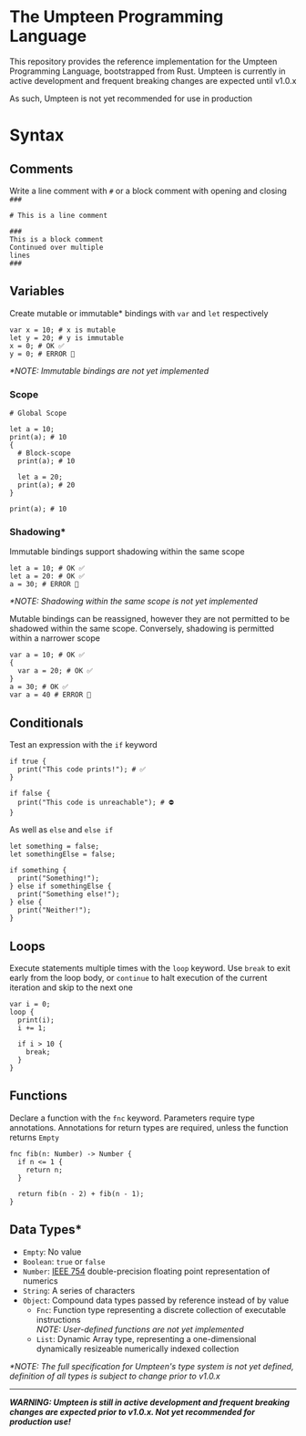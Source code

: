 # The Umpteen Programming Language

This repository provides the reference implementation for the Umpteen Programming Language, bootstrapped from Rust.
Umpteen is currently in active development and frequent breaking changes are expected until v1.0.x

As such, Umpteen is not yet recommended for use in production

# Syntax

## Comments

Write a line comment with `#` or a block comment with opening and closing `###`

```umpteen
# This is a line comment

###
This is a block comment
Continued over multiple
lines
###
```

## Variables

Create mutable or immutable\* bindings with `var` and `let` respectively

```umpteen
var x = 10; # x is mutable
let y = 20; # y is immutable
x = 0; # OK ✅
y = 0; # ERROR 🚫
```

_\*NOTE: Immutable bindings are not yet implemented_

### Scope

```umpteen
# Global Scope

let a = 10;
print(a); # 10
{
  # Block-scope
  print(a); # 10

  let a = 20;
  print(a); # 20
}

print(a); # 10
```

### Shadowing\*

Immutable bindings support shadowing within the same scope

```umpteen
let a = 10; # OK ✅
let a = 20: # OK ✅
a = 30; # ERROR 🚫
```

_\*NOTE: Shadowing within the same scope is not yet implemented_

Mutable bindings can be reassigned, however they are not permitted to be shadowed within the same scope. Conversely, shadowing is permitted within a narrower scope

```umpteen
var a = 10; # OK ✅
{
  var a = 20; # OK ✅
}
a = 30; # OK ✅
var a = 40 # ERROR 🚫

```

## Conditionals

Test an expression with the `if` keyword

```umpteen
if true {
  print("This code prints!"); # ✅
}

if false {
  print("This code is unreachable"); # ⛔
}
```

As well as `else` and `else if`

```umpteen
let something = false;
let somethingElse = false;

if something {
  print("Something!");
} else if somethingElse {
  print("Something else!");
} else {
  print("Neither!");
}
```

## Loops

Execute statements multiple times with the `loop` keyword. Use `break` to exit early from the loop body, or `continue` to halt execution of the current iteration and skip to the next one

```umpteen
var i = 0;
loop {
  print(i);
  i += 1;

  if i > 10 {
    break;
  }
}
```

## Functions

Declare a function with the `fnc` keyword. Parameters require type annotations. Annotations for return types are required, unless the function returns `Empty`

```umpteen
fnc fib(n: Number) -> Number {
  if n <= 1 {
    return n;
  }

  return fib(n - 2) + fib(n - 1);
}
```

## Data Types\*

- `Empty`: No value
- `Boolean`: `true` or `false`
- `Number`: [IEEE 754](https://en.wikipedia.org/wiki/Double-precision_floating-point_format) double-precision floating point representation of numerics
- `String`: A series of characters
- `Object`: Compound data types passed by reference instead of by value
  - `Fnc`: Function type representing a discrete collection of executable instructions  
    _NOTE: User-defined functions are not yet implemented_
  - `List`: Dynamic Array type, representing a one-dimensional dynamically resizeable numerically indexed collection

_\*NOTE: The full specification for Umpteen's type system is not yet defined, definition of all types is subject to change prior to v1.0.x_

---

**_WARNING: Umpteen is still in active development and frequent breaking changes are expected prior to v1.0.x. Not yet recommended for production use!_**
